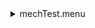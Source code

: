 <details>
<summary>mechTest.menu</summary>

<blockquote>

<details>
<summary>mechTest.cbk</summary>

<blockquote>

<details>
<summary>1083_FW.rcp</summary>

<blockquote>

``` PREFILTERRANGE 1083 ```

</blockquote></details>
<details>
<summary>mechTest.rcp</summary>

<blockquote>

``` DIFFUSER IN ```
``` SHUT OUT ```
``` DATA	RCAM	BOTH	1080.50	4 ```
``` CALIB IN ```
``` DATA	RCAM	BOTH	1080.50	2 ```
``` OCC IN ```
``` DATA	RCAM	BOTH	1080.50	3 ```
``` CALPOL 0 ```
``` DATA	RCAM	BOTH	1080.50	2 ```
``` CALRET 0 ```
``` DATA	RCAM	BOTH	1080.50	1 ```
``` CALPOL 45 ```
``` DATA	RCAM	BOTH	1080.50	1 ```
``` CALRET 45 ```
``` DATA	RCAM	BOTH	1080.50	1 ```
``` CALPOL 180 ```
``` DATA	RCAM	BOTH	1080.50	1 ```
``` CALRET 180 ```
``` DATA	RCAM	BOTH	1080.50	1 ```
``` OCC OUT ```
``` DIFFUSER OUT ```
``` DATA	RCAM	BOTH	1080.50	1 ```
``` CALIB OUT ```
``` SHUT IN ```
``` DATA	RCAM	BOTH	1080.50	1 ```

</blockquote></details>

</blockquote></details>

</blockquote></details>
